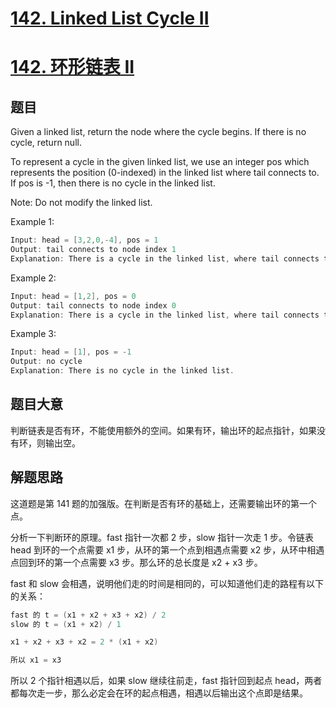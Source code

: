 # [142. Linked List Cycle II](https://leetcode.com/problems/linked-list-cycle-ii/)

# [142. 环形链表 II](https://leetcode-cn.com/problems/linked-list-cycle-ii/)

## 题目

Given a linked list, return the node where the cycle begins. If there is no cycle, return null.

To represent a cycle in the given linked list, we use an integer pos which represents the position (0-indexed) in the linked list where tail connects to. If pos is -1, then there is no cycle in the linked list.

Note: Do not modify the linked list.

Example 1:

```c
Input: head = [3,2,0,-4], pos = 1
Output: tail connects to node index 1
Explanation: There is a cycle in the linked list, where tail connects to the second node.
```

Example 2:

```c
Input: head = [1,2], pos = 0
Output: tail connects to node index 0
Explanation: There is a cycle in the linked list, where tail connects to the first node.
```

Example 3:

```c
Input: head = [1], pos = -1
Output: no cycle
Explanation: There is no cycle in the linked list.
```

## 题目大意

判断链表是否有环，不能使用额外的空间。如果有环，输出环的起点指针，如果没有环，则输出空。

## 解题思路

这道题是第 141 题的加强版。在判断是否有环的基础上，还需要输出环的第一个点。

分析一下判断环的原理。fast 指针一次都 2 步，slow 指针一次走 1 步。令链表 head 到环的一个点需要 x1 步，从环的第一个点到相遇点需要 x2 步，从环中相遇点回到环的第一个点需要 x3 步。那么环的总长度是 x2 + x3 步。

fast 和 slow 会相遇，说明他们走的时间是相同的，可以知道他们走的路程有以下的关系：

```c
fast 的 t = (x1 + x2 + x3 + x2) / 2
slow 的 t = (x1 + x2) / 1

x1 + x2 + x3 + x2 = 2 * (x1 + x2)

所以 x1 = x3
```

所以 2 个指针相遇以后，如果 slow 继续往前走，fast 指针回到起点 head，两者都每次走一步，那么必定会在环的起点相遇，相遇以后输出这个点即是结果。
